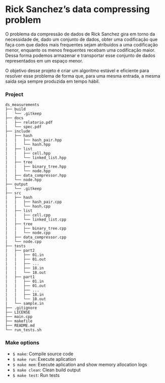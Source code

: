 # Rick Sanchez’s data compressing problem

O problema da compressão de dados de Rick Sanchez gira em torno da necessidade de, dado um conjunto de dados, obter uma codificação que faça com que dados mais frequentes sejam atribuídos a uma codificação menor, enquanto os menos frequentes recebam uma codificação maior. Dessa forma podemos armazenar e transportar esse conjunto de dados representados em um espaço menor.

O objetivo desse projeto é criar um algoritmo estável e eficiente para resolver esse problema de forma que, para uma mesma entrada, a mesma saída seja sempre produzida em tempo hábil.

### Project

```
ds_measurements
├── build
|   └── .gitkeep
├── docs
|   ├── relatorio.pdf
|   └── spec.pdf
├── include
|   ├── hash
|   |   ├── hash_pair.hpp
|   |   └── hash.hpp
|   ├── list
|   |   ├── cell.hpp
|   |   └── linked_list.hpp
|   ├── tree
|   |   ├── binary_tree.hpp
|   |   └── node.hpp
|   ├── data_compressor.hpp
|   └── node.hpp
├── output
|   └── .gitkeep
├── src
|   ├── hash
|   |   ├── hash_pair.cpp
|   |   └── hash.cpp
|   ├── list
|   |   ├── cell.cpp
|   |   └── linked_list.cpp
|   ├── tree
|   |   ├── binary_tree.cpp
|   |   └── node.cpp
|   ├── data_compressor.cpp
|   └── node.cpp
├── tests
|   ├── part2
|   |   ├── 01.in
|   |   ├── 01.out
|   |   ├── ...
|   |   ├── 18.in
|   |   └── 18.out
|   ├── part1
|   |   ├── 01.in
|   |   ├── 01.out
|   |   ├── ...
|   |   ├── 18.in
|   |   └── 18.out
|   └── sample.in
├── .gitignore
├── LICENSE
├── main.cpp
├── makefile
├── README.md
└── run_tests.sh
```

### Make options

- `$ make`: Compile source code
- `$ make run`: Execute aplication
- `$ make mem`: Execute aplication and show memory allocation logs
- `$ make clean`: Clean build output
- `$ make test`: Run tests